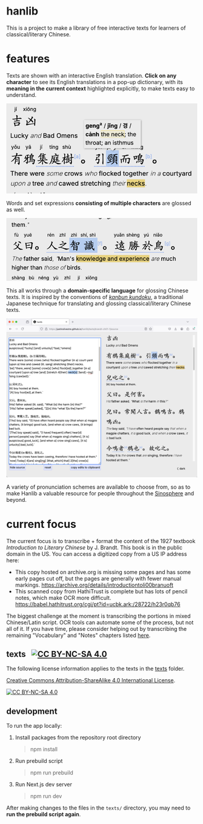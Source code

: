 # hanlib

This is a project to make a library of free interactive texts for learners of classical/literary Chinese.

# features

Texts are shown with an interactive English translation. **Click on any character** to see its English translations in a pop-up dictionary, with its **meaning in the current context** highlighted explicitly, to make texts easy to understand.

![popup dictionary and interactive word highlighting](docs/popup_dictionary_and_word_highlighting.png)

Words and set expressions **consisting of multiple characters** are glossed as well.

![alt text](docs/multi_character_word_gloss.png)

This all works through a **domain-specific language** for glossing Chinese texts. It is inspired by the conventions of [_kanbun kundoku_](https://en.wikipedia.org/wiki/Kanbun), a traditional Japanese technique for translating and glossing classical/literary Chinese texts.

![demonstrating the gloss-editing UI](docs/editing_source.png)

A variety of pronunciation schemes are available to choose from, so as to make Hanlib a valuable resource for people throughout the [Sinosphere](https://en.wikipedia.org/wiki/Sinosphere) and beyond.

# current focus

The current focus is to transcribe + format the content of the 1927 textbook _Introduction to Literary Chinese_ by J. Brandt. This book is in the public domain in the US. You can access a digitized copy from a US IP address here:

- This copy hosted on archive.org is missing some pages and has some early pages cut off, but the pages are generally with fewer manual markings. https://archive.org/details/introductiontoli00branuoft
- This scanned copy from HathiTrust is complete but has lots of pencil notes, which make OCR more difficult. https://babel.hathitrust.org/cgi/pt?id=ucbk.ark:/28722/h23r0qb76

The biggest challenge at the moment is transcribing the portions in mixed Chinese/Latin script. OCR tools can automate some of the process, but not all of it. If you have time, please consider helping out by transcribing the remaining "Vocabulary" and "Notes" chapters listed [here](./docs/brandt.md).

## texts &nbsp;&nbsp;[![CC BY-NC-SA 4.0][cc-by-sa-shield]][cc-by-sa]

The following license information applies to the texts in the [texts](./texts) folder.

[Creative Commons Attribution-ShareAlike 4.0 International License][cc-by-sa].

[![CC BY-NC-SA 4.0][cc-by-sa-image]][cc-by-sa]

[cc-by-sa]: http://creativecommons.org/licenses/by-sa/4.0/
[cc-by-sa-image]: https://licensebuttons.net/l/by-sa/4.0/88x31.png
[cc-by-sa-shield]: https://img.shields.io/badge/License-CC%20BY--NC--SA%204.0-lightgrey.svg

## development

To run the app locally:

1. Install packages from the repository root directory
   > npm install
2. Run prebuild script
   > npm run prebuild
3. Run Next.js dev server
   > npm run dev

After making changes to the files in the `texts/` directory, you may need to **run the prebuild script again**.
